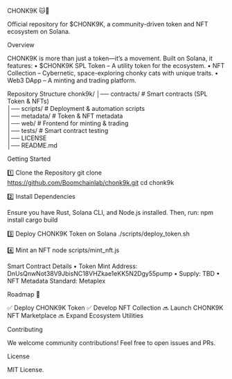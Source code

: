 CHONK9K 🐱🚀

Official repository for $CHONK9K, a community-driven token and NFT ecosystem on Solana.

Overview

CHONK9K is more than just a token—it’s a movement. Built on Solana, it features:
	•	$CHONK9K SPL Token – A utility token for the ecosystem.
	•	NFT Collection – Cybernetic, space-exploring chonky cats with unique traits.
	•	Web3 DApp – A minting and trading platform.

 Repository Structure
 chonk9k/
│── contracts/                # Smart contracts (SPL Token & NFTs)  
│── scripts/                  # Deployment & automation scripts  
│── metadata/                 # Token & NFT metadata  
│── web/                      # Frontend for minting & trading  
│── tests/                    # Smart contract testing  
│── LICENSE  
│── README.md  

Getting Started

1️⃣ Clone the Repository
git clone https://github.com/Boomchainlab/chonk9k.git
cd chonk9k

2️⃣ Install Dependencies

Ensure you have Rust, Solana CLI, and Node.js installed. Then, run:
npm install
cargo build

3️⃣ Deploy CHONK9K Token on Solana
./scripts/deploy_token.sh

4️⃣ Mint an NFT
node scripts/mint_nft.js

Smart Contract Details
	•	Token Mint Address: DnUsQnwNot38V9JbisNC18VHZkae1eKK5N2Dgy55pump
	•	Supply: TBD
	•	NFT Metadata Standard: Metaplex

Roadmap 🚀

✅ Deploy CHONK9K Token
✅ Develop NFT Collection
🔜 Launch CHONK9K NFT Marketplace
🔜 Expand Ecosystem Utilities

Contributing

We welcome community contributions! Feel free to open issues and PRs.

License

MIT License.

